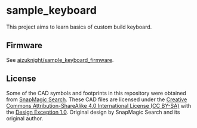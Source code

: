 # sample_keyboard
This project aims to learn basics of custom build keyboard.

## Firmware
See [aizuknight/sample_keyboard_firmware](https://github.com/aizuknight/sample_keyboard_firmware).

## License
Some of the CAD symbols and footprints in this repository were obtained from [SnapMagic Search](https://snapmagicsearch.com). These CAD files are licensed under the [Creative Commons Attribution-ShareAlike 4.0 International License (CC BY-SA)](https://creativecommons.org/licenses/by-sa/4.0/) with the [Design Exception 1.0](https://designexception.org/). Original design by SnapMagic Search and its original author.